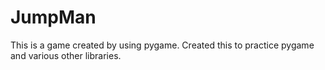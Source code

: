 # JumpMan
This is a game created by using pygame. Created this to practice pygame and various other libraries.
